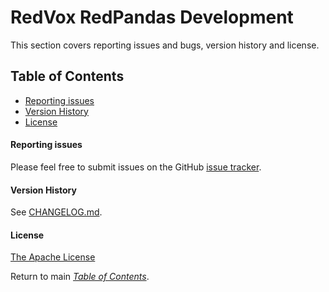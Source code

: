 # RedVox RedPandas Development

This section covers reporting issues and bugs, version history and license.

## Table of Contents

<!-- toc -->

- [Reporting issues](#reporting-issues)
- [Version History](#version-history)
- [License](#license)

<!-- tocstop -->



#### Reporting issues

Please feel free to submit issues on the GitHub [issue tracker](https://github.com/RedVoxInc/redpandas/issues). 

#### Version History

See [CHANGELOG.md](CHANGELOG.md).

#### License

[The Apache License](https://github.com/RedVoxInc/redpandas/tree/master/docs/LICENSE.md)

Return to main _[Table of Contents](https://github.com/RedVoxInc/redpandas/blob/master/docs/README.md)_.